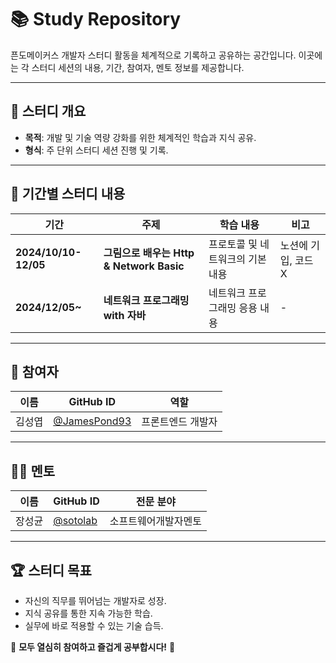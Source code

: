 # 📚 Study Repository

픈도메이커스 개발자 스터디 활동을 체계적으로 기록하고 공유하는 공간입니다. 이곳에는 각 스터디 세션의 내용, 기간, 참여자, 멘토 정보를 제공합니다.

---

## 📝 **스터디 개요**

- **목적**: 개발 및 기술 역량 강화를 위한 체계적인 학습과 지식 공유.
- **형식**: 주 단위 스터디 세션 진행 및 기록.

---

## 📆 **기간별 스터디 내용**

| **기간**        | **주제**                          | **학습 내용**                                     | **비고**          |
|-----------------|-----------------------------------|--------------------------------------------------|------------------|
| **2024/10/10-12/05**    | **그림으로 배우는 Http & Network Basic**                    | 프로토콜 및 네트워크의 기본 내용                    | 노션에 기입, 코드 X      |
| **2024/12/05~**    | **네트워크 프로그래밍 with 자바**               | 네트워크 프로그래밍 응용 내용                 | -      |

---

## 👥 **참여자**

| **이름**         | **GitHub ID**         | **역할**          |
|------------------|-----------------------|-------------------|
| 김성엽           | [@JamesPond93](#)         | 프론트엔드 개발자 |

---

## 🧑‍🏫 **멘토**

| **이름**        | **GitHub ID**         | **전문 분야**             |
|-----------------|-----------------------|--------------------------|
| 장성균          | [@sotolab](#)   | 소프트웨어개발자멘토        |

---

## 🏆 **스터디 목표**

- 자신의 직무를 뛰어넘는 개발자로 성장.
- 지식 공유를 통한 지속 가능한 학습.
- 실무에 바로 적용할 수 있는 기술 습득.

🎉 **모두 열심히 참여하고 즐겁게 공부합시다!** 🚀
